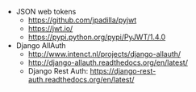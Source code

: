 
-  JSON web tokens
    -  https://github.com/jpadilla/pyjwt
    -  https://jwt.io/
    -  https://pypi.python.org/pypi/PyJWT/1.4.0
-  Django AllAuth
    -  http://www.intenct.nl/projects/django-allauth/
    -  http://django-allauth.readthedocs.org/en/latest/
    -  Django Rest Auth: https://django-rest-auth.readthedocs.org/en/latest/
